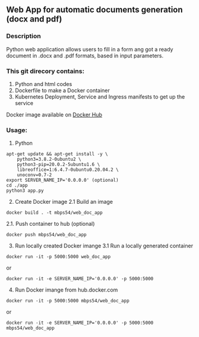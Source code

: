 ## Web App for automatic documents generation (docx and pdf)
### Description
Python web application allows users to fill in a form ang got a ready document in .docx and .pdf formats, based in input parameters.

### This git direcory contains:
1. Python and html codes
2. Dockerfile to make a Docker container
3. Kubernetes Deployment, Service and Ingress manifests to get up the service

Docker image available on [Docker Hub](https://hub.docker.com/r/mbps54/web_doc_app)

### Usage:
1. Python
```
apt-get update && apt-get install -y \
    python3=3.8.2-0ubuntu2 \
    python3-pip=20.0.2-5ubuntu1.6 \
    libreoffice=1:6.4.7-0ubuntu0.20.04.2 \
    unoconv=0.7-2
export SERVER_NAME_IP='0.0.0.0' (optional)
cd ./app
python3 app.py
```

2. Create Docker image
2.1 Build an image
```
docker build . -t mbps54/web_doc_app
```
2.1. Push container to hub (optional)
```
docker push mbps54/web_doc_app
```

3. Run locally created Docker imange
3.1 Run a locally generated container
```
docker run -it -p 5000:5000 web_doc_app
```
or
```
docker run -it -e SERVER_NAME_IP='0.0.0.0' -p 5000:5000
```

4. Run Docker imange from hub.docker.com
```
docker run -it -p 5000:5000 mbps54/web_doc_app
```
or
```
docker run -it -e SERVER_NAME_IP='0.0.0.0' -p 5000:5000 mbps54/web_doc_app
```
